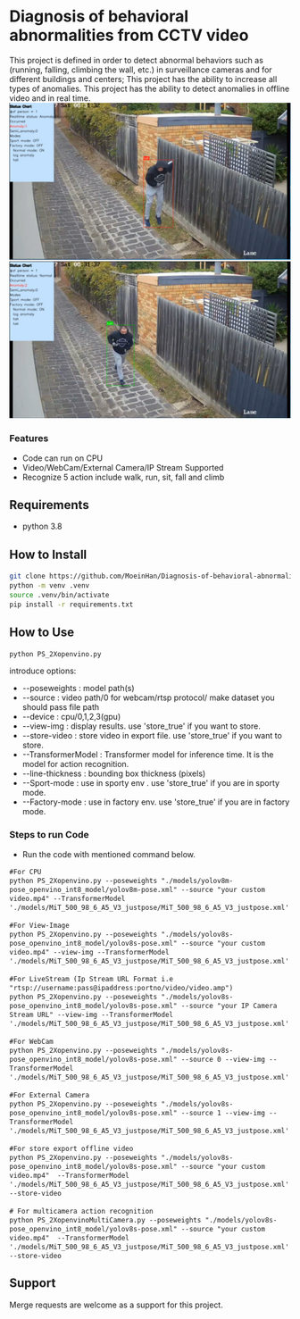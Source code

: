 # Diagnosis of behavioral abnormalities from CCTV video

This project is defined in order to detect abnormal behaviors such as (running, falling, climbing the wall, etc.) in surveillance cameras and for different buildings and centers; This project has the ability to increase all types of anomalies.
This project has the ability to detect anomalies in offline video and in real time.
![Alt text](https://github.com/MoeinHan/Diagnosis-of-behavioral-abnormalities/blob/main/1.png)
![Alt text](https://github.com/MoeinHan/Diagnosis-of-behavioral-abnormalities/blob/main/2.png)

### Features
- Code can run on CPU
- Video/WebCam/External Camera/IP Stream Supported
- Recognize 5 action include walk, run, sit, fall and climb

## Requirements

* python 3.8

## How to Install

```bash
git clone https://github.com/MoeinHan/Diagnosis-of-behavioral-abnormalities.git
python -m venv .venv
source .venv/bin/activate
pip install -r requirements.txt
```

## How to Use

```bash
python PS_2Xopenvino.py 
```

introduce options:

* \--poseweights : model path(s)
* \--source : video path/0 for webcam/rtsp protocol/ make dataset you should pass file path
* \--device : cpu/0,1,2,3(gpu)
* \--view-img : display results. use 'store_true' if you want to store.
* \--store-video : store video in export file. use 'store_true' if you want to store.
* \--TransformerModel : Transformer model for inference time. It is the model for action recognition.
* \--line-thickness : bounding box thickness (pixels)
* \--Sport-mode : use in sporty env . use 'store_true' if you are in sporty mode.
* \--Factory-mode : use in factory env. use 'store_true' if you are in factory mode.

### Steps to run Code

- Run the code with mentioned command below.
```
#For CPU
python PS_2Xopenvino.py --poseweights "./models/yolov8m-pose_openvino_int8_model/yolov8m-pose.xml" --source "your custom video.mp4" --TransformerModel './models/MiT_500_98_6_A5_V3_justpose/MiT_500_98_6_A5_V3_justpose.xml'

#For View-Image
python PS_2Xopenvino.py --poseweights "./models/yolov8s-pose_openvino_int8_model/yolov8s-pose.xml" --source "your custom video.mp4" --view-img --TransformerModel './models/MiT_500_98_6_A5_V3_justpose/MiT_500_98_6_A5_V3_justpose.xml'

#For LiveStream (Ip Stream URL Format i.e "rtsp://username:pass@ipaddress:portno/video/video.amp")
python PS_2Xopenvino.py --poseweights "./models/yolov8s-pose_openvino_int8_model/yolov8s-pose.xml" --source "your IP Camera Stream URL" --view-img --TransformerModel './models/MiT_500_98_6_A5_V3_justpose/MiT_500_98_6_A5_V3_justpose.xml'

#For WebCam
python PS_2Xopenvino.py --poseweights "./models/yolov8s-pose_openvino_int8_model/yolov8s-pose.xml" --source 0 --view-img --TransformerModel './models/MiT_500_98_6_A5_V3_justpose/MiT_500_98_6_A5_V3_justpose.xml'

#For External Camera
python PS_2Xopenvino.py --poseweights "./models/yolov8s-pose_openvino_int8_model/yolov8s-pose.xml" --source 1 --view-img --TransformerModel './models/MiT_500_98_6_A5_V3_justpose/MiT_500_98_6_A5_V3_justpose.xml'

#For store export offline video
python PS_2Xopenvino.py --poseweights "./models/yolov8s-pose_openvino_int8_model/yolov8s-pose.xml" --source "your custom video.mp4"  --TransformerModel './models/MiT_500_98_6_A5_V3_justpose/MiT_500_98_6_A5_V3_justpose.xml' --store-video

# For multicamera action recognition
python PS_2XopenvinoMultiCamera.py --poseweights "./models/yolov8s-pose_openvino_int8_model/yolov8s-pose.xml" --source "your custom video.mp4"  --TransformerModel './models/MiT_500_98_6_A5_V3_justpose/MiT_500_98_6_A5_V3_justpose.xml' --store-video

```
## Support

Merge requests are welcome as a support for this project.